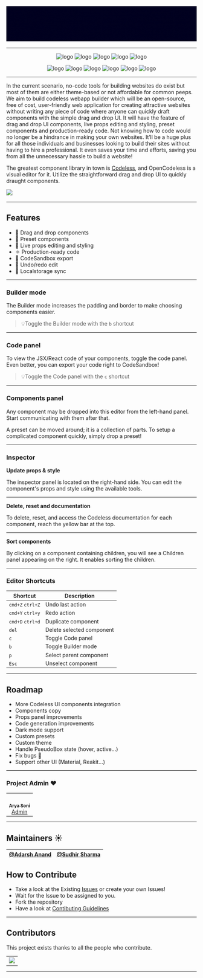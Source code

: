 <div align="center" style="display:flex;flex-direction:column;">
  <a href="https://openCodeless.app">
    <img src="./.github/images/logo.gif" alt="Codeless Builder" />
  </a>
</div>

---

<p align="center">
  <img src="https://img.shields.io/github/issues/aryasoni98/Codeless-Builder" title="logo">
  <img src="https://img.shields.io/github/issues-pr/aryasoni98/Codeless-Builder" title="logo">
  <img src="https://img.shields.io/github/forks/aryasoni98/Codeless-Builder" title="logo">
  <img src="https://img.shields.io/github/stars/aryasoni98/Codeless-Builder" title="logo">
  <img src="https://img.shields.io/github/license/aryasoni98/Codeless-Builder" title="logo">

</p>

<p align="center">
  <img src="https://forthebadge.com/images/badges/check-it-out.svg" title="logo">
  <img src="https://forthebadge.com/images/badges/built-with-love.svg" title="logo">
  <img src="https://forthebadge.com/images/badges/built-by-developers.svg" title="logo">
  <img src="https://forthebadge.com/images/badges/open-source.svg" title="logo">
  <img src="https://forthebadge.com/images/badges/made-with-javascript.svg" title="logo">
  <img src="https://forthebadge.com/images/badges/uses-git.svg" title="logo">
</p>

---

In the current scenario, no-code tools for building websites do exist but most of them are either theme-based or not affordable for common peeps. We aim to build codeless webapp builder which will be an open-source, free of cost, user-friendly web application for creating attractive websites without writing any piece of code where anyone can quickly draft components with the simple drag and drop UI. It will have the feature of drag and drop UI components, live props editing and styling, preset components and production-ready code. Not knowing how to code would no longer be a hindrance in making your own websites. It’ll be a huge plus for all those individuals and businesses looking to build their sites without having to hire a professional. It even saves your time and efforts, saving you from all the unnecessary hassle to build a website!

The greatest component library in town is [Codeless](https://codeless-builder-7370finwi-aryasoni98.vercel.app), and OpenCodeless is a visual editor for it. Utilize the straightforward drag and drop UI to quickly draught components.

[![](https://dcbadge.vercel.app/api/server/7txRHnGKzH)](https://discord.gg/7txRHnGKzH)

---

## Features

- 🎨 Drag and drop components
- 💅 Preset components
- 👀 Live props editing and styling
- ⚛️ Production-ready code
- 🎈 CodeSandbox export
- 🔮 Undo/redo edit
- 💽 Localstorage sync

---

### Builder mode

The Builder mode increases the padding and border to make choosing components easier.

> 💡Toggle the Builder mode with the `b` shortcut

---

### Code panel

To view the JSX/React code of your components, toggle the code panel. Even better, you can export your code right to CodeSandbox!

> 💡Toggle the Code panel with the `c` shortcut

---

### Components panel

Any component may be dropped into this editor from the left-hand panel. Start communicating with them after that.

A preset can be moved around; it is a collection of parts. To setup a complicated component quickly, simply drop a preset!

---

### Inspector

**Update props & style**

The inspector panel is located on the right-hand side. You can edit the component's props and style using the available tools.

---

**Delete, reset and documentation**

To delete, reset, and access the Codeless documentation for each component, reach the yellow bar at the top.

---

**Sort components**

By clicking on a component containing children, you will see a Children panel appearing on the right. It enables sorting the children.

---

### Editor Shortcuts

| Shortcut         | Description               |
| ---------------- | ------------------------- |
| `cmd+Z` `ctrl+Z` | Undo last action          |
| `cmd+Y` `ctrl+y` | Redo action               |
| `cmd+D` `ctrl+d` | Duplicate component       |
| `del`            | Delete selected component |
| `c`              | Toggle Code panel         |
| `b`              | Toggle Builder mode       |
| `p`              | Select parent component   |
| `Esc`            | Unselect component        |

---

## Roadmap

- More Codeless UI components integration
- Components copy
- Props panel improvements
- Code generation improvements
- Dark mode support
- Custom presets
- Custom theme
- Handle PseudoBox state (hover, active…)
- Fix bugs 🧨
- Support other UI (Material, Reakit...)

---

### Project Admin ❤️

<table>
    <td align="center">
        <a href="https://github.com/aryasoni98">
            <img src="https://avatars.githubusercontent.com/u/18515597?s=400&u=4ecfe979f461f79e86a9c7a26183c1327da5d2bc&v=4" width="100px" alt="" />
            <br /> <sub><b>Arya Soni</b></sub>
        </a>
        <br/><a href="https://github.com/aryasoni98"> Admin </a>
    </td>
</table>

---

## Maintainers ☀️

| [@Adarsh Anand](https://github.com/AdarshAnand67)| [@Sudhir Sharma](https://www.linkedin.com/in/sudhirsharma87/)|
|--------|---------------|

## How to Contribute

- Take a look at the Existing [Issues](https://github.com/aryasoni98/Codeless-Builder/issues) or create your own Issues!
- Wait for the Issue to be assigned to you.
- Fork the repository
- Have a look at [Contibuting Guidelines](https://github.com/aryasoni98/Codeless-Builder/blob/master/CONTRIBUTING.md)

---

## Contributors

This project exists thanks to all the people who contribute.
<table>
    <tr>
        <td>
            <a href="https://github.com/aryasoni98/Codeless-Builder/graphs/contributors">
            <img src="https://contrib.rocks/image?repo=aryasoni98/Codeless-Builder" />
            </a>
        </td>
    </tr>
</table>

---
